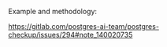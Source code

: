 Example and methodology:

https://gitlab.com/postgres-ai-team/postgres-checkup/issues/294#note_140020735


